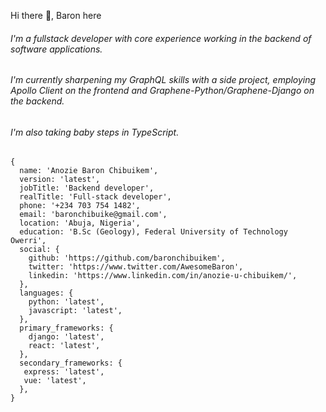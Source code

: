 
Hi there :wave:, Baron here

###### I'm a fullstack developer with core experience working in the backend of software applications.

###### I'm currently sharpening my GraphQL skills with a side project, employing Apollo Client on the frontend and Graphene-Python/Graphene-Django on the backend.

###### I'm also taking baby steps in TypeScript.


    {
      name: 'Anozie Baron Chibuikem',
      version: 'latest',
      jobTitle: 'Backend developer',
      realTitle: 'Full-stack developer',
      phone: '+234 703 754 1482',
      email: 'baronchibuike@gmail.com',
      location: 'Abuja, Nigeria',
      education: 'B.Sc (Geology), Federal University of Technology Owerri',
      social: {
        github: 'https://github.com/baronchibuikem',
        twitter: 'https://www.twitter.com/AwesomeBaron',
        linkedin: 'https://www.linkedin.com/in/anozie-u-chibuikem/',
      },
      languages: {
        python: 'latest',
        javascript: 'latest',
      },
      primary_frameworks: {
        django: 'latest',
        react: 'latest',
      },
      secondary_frameworks: {
       express: 'latest',
       vue: 'latest',
      },
    }

  
